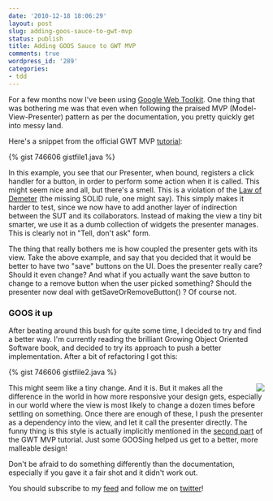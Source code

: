 ```yaml
---
date: '2010-12-18 18:06:29'
layout: post
slug: adding-goos-sauce-to-gwt-mvp
status: publish
title: Adding GOOS Sauce to GWT MVP
comments: true
wordpress_id: '289'
categories:
- tdd
---
```


For a few months now I've been using [Google Web Toolkit](http://code.google.com/webtoolkit/). One thing that was bothering me was that even when following the praised MVP (Model-View-Presenter) pattern as per the documentation, you pretty quickly get into messy land.

Here's a snippet from the official GWT MVP [tutorial](http://code.google.com/webtoolkit/articles/mvp-architecture.html):

{% gist 746606 gistfile1.java %}

In this example, you see that our Presenter, when bound, registers a click handler for a button, in order to perform some action when it is called. This might seem nice and all, but there's a smell. This is a violation of the [Law of Demeter](http://en.wikipedia.org/wiki/Law_of_Demeter) (the missing SOLID rule, one might say).  This simply makes it harder to test, since we now have to add another layer of indirection between the SUT and its collaborators. Instead of making the view a tiny bit smarter, we use it as a dumb collection of widgets the presenter manages. This is clearly not in "Tell, don't ask" form.
 
The thing that really bothers me is how coupled the presenter gets with its view. Take the above example, and say that you decided that it would be better to have two "save" buttons on the UI. Does the presenter really care? Should it even change? And what if you actually want the save button to change to a remove button when the user picked something? Should the presenter now deal with getSaveOrRemoveButton() ? Of course not.

### GOOS it up

After beating around this bush for quite some time, I decided to try and find a better way. I'm currently reading the brilliant Growing Object Oriented Software book, and decided to try its approach to push a better implementation. After a bit of refactoring I got this:
 
{% gist 746606 gistfile2.java %}

[<img src="/images/posts_images/goos.jpg" style="float: right;"/>](http://www.amazon.com/gp/product/0321503627?ie=UTF8&tag=thcodu02-20&linkCode=as2&camp=1789&creative=9325&creativeASIN=0321503627)

This might seem like a tiny change. And it is. But it makes all the difference in the world in how more responsive your design gets, especially in our world where the view is most likely to change a dozen times before settling on something. Once there are enough of these, I push the presenter as a dependency into the view, and let it call the presenter directly. The funny thing is this style is actually implicitly mentioned in the [second part](http://code.google.com/webtoolkit/articles/mvp-architecture-2.html) of the GWT MVP tutorial. Just some GOOSing helped us get to a better, more malleable design!

Don't be afraid to do something differently than the documentation, especially if you gave it a fair shot and it didn't work out.

You should subscribe to my [feed](http://feeds.feedburner.com/TheCodeDump) and follow me on [twitter](http://twitter.com/avivby)!
